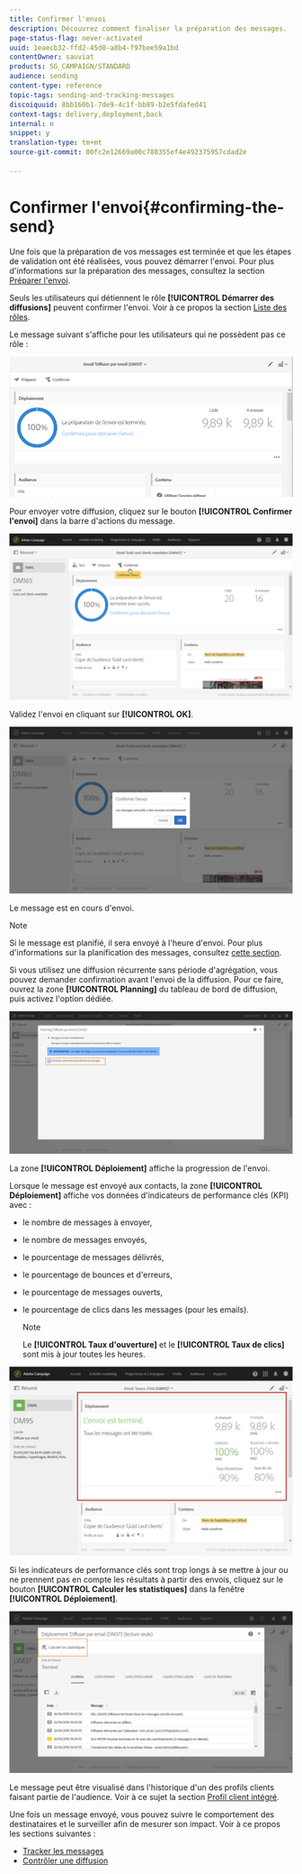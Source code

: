 ```yaml
---
title: Confirmer l'envoi
description: Découvrez comment finaliser la préparation des messages.
page-status-flag: never-activated
uuid: 1eaecb32-ffd2-45d0-a8b4-f97bee59a1bd
contentOwner: sauviat
products: SG_CAMPAIGN/STANDARD
audience: sending
content-type: reference
topic-tags: sending-and-tracking-messages
discoiquuid: 8bb160b1-7de9-4c1f-bb89-b2e5fdafed41
context-tags: delivery,deployment,back
internal: n
snippet: y
translation-type: tm+mt
source-git-commit: 00fc2e12669a00c788355ef4e492375957cdad2e

---
```



# Confirmer l'envoi{#confirming-the-send}

Une fois que la préparation de vos messages est terminée et que les étapes de validation ont été réalisées, vous pouvez démarrer l'envoi. Pour plus d'informations sur la préparation des messages, consultez la section [Préparer l'envoi](../../sending/using/preparing-the-send.md).

Seuls les utilisateurs qui détiennent le rôle **[!UICONTROL Démarrer des diffusions]** peuvent confirmer l'envoi. Voir à ce propos la section [Liste des rôles](../../administration/using/list-of-roles.md).

Le message suivant s'affiche pour les utilisateurs qui ne possèdent pas ce rôle :

![](assets/confirm_delivery_2.png)

Pour envoyer votre diffusion, cliquez sur le bouton **[!UICONTROL Confirmer l'envoi]** dans la barre d'actions du message.

![](assets/confirm_delivery.png)

Validez l'envoi en cliquant sur **[!UICONTROL OK]**.

![](assets/confirm_delivery1.png)

Le message est en cours d'envoi.

>[!NOTE]
>
>Si le message est planifié, il sera envoyé à l'heure d'envoi. Pour plus d'informations sur la planification des messages, consultez [cette section](../../sending/using/about-scheduling-messages.md).

Si vous utilisez une diffusion récurrente sans période d'agrégation, vous pouvez demander confirmation avant l'envoi de la diffusion. Pour ce faire, ouvrez la zone **[!UICONTROL Planning]** du tableau de bord de diffusion, puis activez l'option dédiée.

![](assets/confirmation_recurring_deliveries.png)

La zone **[!UICONTROL Déploiement]** affiche la progression de l'envoi.

Lorsque le message est envoyé aux contacts, la zone **[!UICONTROL Déploiement]** affiche vos données d'indicateurs de performance clés (KPI) avec :

* le nombre de messages à envoyer,
* le nombre de messages envoyés,
* le pourcentage de messages délivrés,
* le pourcentage de bounces et d'erreurs,
* le pourcentage de messages ouverts,
* le pourcentage de clics dans les messages (pour les emails).

   >[!NOTE]
   >
   >Le **[!UICONTROL Taux d'ouverture]** et le **[!UICONTROL Taux de clics]** sont mis à jour toutes les heures.

![](assets/sending_delivery.png)

Si les indicateurs de performance clés sont trop longs à se mettre à jour ou ne prennent pas en compte les résultats à partir des envois, cliquez sur le bouton **[!UICONTROL Calculer les statistiques]** dans la fenêtre **[!UICONTROL Déploiement]**.

![](assets/sending_delivery7.png)

Le message peut être visualisé dans l'historique d'un des profils clients faisant partie de l'audience. Voir à ce sujet la section [Profil client intégré](../../audiences/using/integrated-customer-profile.md).

Une fois un message envoyé, vous pouvez suivre le comportement des destinataires et le surveiller afin de mesurer son impact. Voir à ce propos les sections suivantes :

* [Tracker les messages](../../sending/using/tracking-messages.md)
* [Contrôler une diffusion](../../sending/using/monitoring-a-delivery.md)

